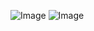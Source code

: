 ![Image](https://github.com/user-attachments/assets/647d8c32-81fe-4a69-b172-4f4014637793) 
![Image](https://github.com/user-attachments/assets/6d8a8593-fd5f-4384-bd1b-d1978e9d0f6f)
